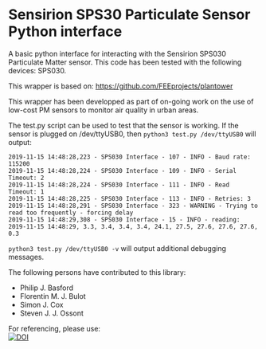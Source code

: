 # Sensirion SPS30 Particulate Sensor Python interface
A basic python interface for interacting with the Sensirion SPS030 Particulate Matter sensor.  This code has been tested with the following devices: SPS030.
 
This wrapper is based on: https://github.com/FEEprojects/plantower

This wrapper has been developped as part of on-going work on the use of low-cost PM sensors to monitor air quality in urban areas.

The test.py script can be used to test that the sensor is working. If the sensor is plugged on /dev/ttyUSB0, then 
`python3 test.py /dev/ttyUSB0` will output:
```2019-11-15 14:48:28,222 - SPS030 Interface - 105 - INFO - Serial port: /dev/ttyUSB0
2019-11-15 14:48:28,223 - SPS030 Interface - 107 - INFO - Baud rate: 115200
2019-11-15 14:48:28,224 - SPS030 Interface - 109 - INFO - Serial Timeout: 2
2019-11-15 14:48:28,224 - SPS030 Interface - 111 - INFO - Read Timeout: 1
2019-11-15 14:48:28,225 - SPS030 Interface - 113 - INFO - Retries: 3
2019-11-15 14:48:28,291 - SPS030 Interface - 323 - WARNING - Trying to read too frequently - forcing delay
2019-11-15 14:48:29,308 - SPS030 Interface - 15 - INFO - reading: 2019-11-15 14:48:29, 3.3, 3.4, 3.4, 3.4, 24.1, 27.5, 27.6, 27.6, 27.6, 0.3
```

`python3 test.py /dev/ttyUSB0 -v` will output additional debugging messages.


The following persons have contributed to this library:
 * Philip J. Basford
 * Florentin M. J. Bulot
 * Simon J. Cox
 * Steven J. J. Ossont

For referencing, please use:  
[![DOI](https://zenodo.org/badge/DOI/10.5281/zenodo.3543603.svg)](https://doi.org/10.5281/zenodo.3543603)
